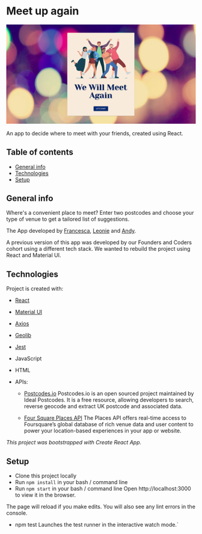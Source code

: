 # Meet up again 

![Meet up again screenshot](/Screenshot.png)

An app to decide where to meet with your friends, created using React.

## Table of contents
* [General info](#general-info)
* [Technologies](#technologies)
* [Setup](#setup)

## General info
Where's a convenient place to meet? Enter two postcodes and choose your type of venue to get a tailored list of suggestions. 

The App developed by [Francesca](https://github.com/frannyfra), [Leonie](https://github.com/LaLeonie) and [Andy](https://github.com/andy-mc-donald). 

A previous version of this app was developed by our Founders and Coders cohort using a different tech stack. We wanted to rebuild the project using React and Material UI.

## Technologies
Project is created with:
- [React](https://reactjs.org/) 
- [Material UI](https://material-ui.com/)
- [Axios](https://www.npmjs.com/package/axios)
- [Geolib](https://www.npmjs.com/package/geolib) 
- [Jest](https://jestjs.io/)
- JavaScript 
- HTML 

- APIs: 
    - [Postcodes.io](https://postcodes.io/)
Postcodes.io is an open sourced project maintained by Ideal Postcodes. It is a free resource, allowing developers to search, reverse geocode and extract UK postcode and associated data.

    - [Four Square Places API](https://developer.foursquare.com/docs/places-api/) 
The Places API offers real-time access to Foursquare’s global database of rich venue data and user content to power your location-based experiences in your app or website.
    
*This project was bootstrapped with Create React App.*

## Setup

- Clone this project locally
- Run `npm install` in your bash / command line
- Run `npm start` in your bash / command line
Open http://localhost:3000 to view it in the browser.

The page will reload if you make edits.
You will also see any lint errors in the console.

- npm test
Launches the test runner in the interactive watch mode.`
